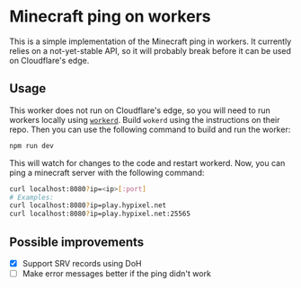 # Minecraft ping on workers

This is a simple implementation of the Minecraft ping in workers. It currently relies on a not-yet-stable API, so it will probably break before it can be used on Cloudflare's edge.

## Usage

This worker does not run on Cloudflare's edge, so you will need to run workers locally using [`workerd`](https://github.com/cloudflare/workerd/). Build `wokerd` using the instructions on their repo. Then you can use the following command to build and run the worker:

```bash
npm run dev
```

This will watch for changes to the code and restart workerd. Now, you can ping a minecraft server with the following command:

```bash
curl localhost:8080?ip=<ip>[:port]
# Examples:
curl localhost:8080?ip=play.hypixel.net
curl localhost:8080?ip=play.hypixel.net:25565
```

## Possible improvements

- [x] Support SRV records using DoH
- [ ] Make error messages better if the ping didn't work
